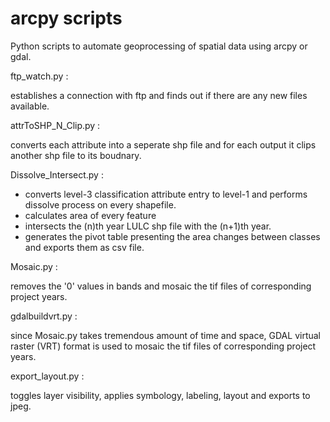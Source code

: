 # arcpy scripts
Python scripts to automate geoprocessing of spatial data using arcpy or gdal.

ftp_watch.py :

establishes a connection with ftp and finds out if there are any new files available.


attrToSHP_N_Clip.py :

converts each attribute into a seperate shp file and for each output it clips another shp file to its boudnary.


Dissolve_Intersect.py :

- converts level-3 classification attribute entry to level-1 and performs dissolve process on every shapefile.
- calculates area of every feature
- intersects the (n)th year LULC shp file with the (n+1)th year.
- generates the pivot table presenting the area changes between classes and exports them as csv file.


Mosaic.py :

removes the '0' values in bands and mosaic the tif files of corresponding project years.


gdalbuildvrt.py :

since Mosaic.py takes tremendous amount of time and space, GDAL virtual raster (VRT) format is used to mosaic the tif files of corresponding project years.


export_layout.py :

toggles layer visibility, applies symbology, labeling, layout and exports to jpeg.

